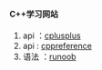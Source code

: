 #### C++学习网站
1. api ：[cplusplus](http://www32.cplusplus.com/)
2. api : [cppreference](https://zh.cppreference.com/w/%E9%A6%96%E9%A1%B5)
3. 语法 ：[runoob](https://www.runoob.com/cplusplus/cpp-tutorial.html)